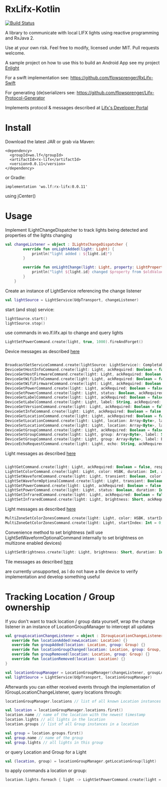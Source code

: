 # RxLifx-Kotlin
[![Build Status](https://travis-ci.org/flowsprenger/RxLifx-Kotlin.svg?branch=master)](https://travis-ci.org/flowsprenger/RxLifx-Kotlin)

A library to communicate with local LIFX lights using reactive programming and RxJava 2.

Use at your own risk. Feel free to modify, licensed under MIT.
Pull requests welcome.

A sample project on how to use this to build an Android App see my project [Enlight](https://github.com/flowsprenger/Enlight)

For a swift implementation see: https://github.com/flowsprenger/RxLifx-Swift

For generating (de)serializers see: https://github.com/flowsprenger/Lifx-Protocol-Generator

Implements protocol & messages described at [Lifx's Developer Portal](https://lan.developer.lifx.com/)

# Install

Download the latest JAR or grab via Maven:

```
<dependency>
  <groupId>wo.lf</groupId>
  <artifactId>rx-lifx</artifactId>
  <version>0.0.11</version>
</dependency>
```

or Gradle:

```
implementation 'wo.lf:rx-lifx:0.0.11'
```

using jCenter()

# Usage

Implement ILightChangeDispatcher to track lights being detected and properties of the lights changing
```kotlin
val changeListener = object : ILightsChangeDispatcher {
        override fun onLightAdded(light: Light) {
            println("light added : ${light.id}")
        }

        override fun onLightChange(light: Light, property: LightProperty, oldValue: Any?, newValue: Any?) {
            println("light ${light.id} changed $property from $oldValue to $newValue")
        }
    }
```

Create an instance of LightService referencing the change listener
```kotlin
val lightSource = LightService(UdpTransport, changeListener)
```

start (and stop) service:
```kotlin
lightSource.start()
lightSource.stop()
```

use commands in wo.lf.lifx.api to change and query lights
```kotlin
LightSetPowerCommand.create(light, true, 1000).fireAndForget()
```

Device messages as described [here](https://lan.developer.lifx.com/docs/device-messages)

```kotlin

BroadcastGetServiceCommand.create(lightSource: LightService): Completable
DeviceGetHostInfoCommand.create(light: Light, ackRequired: Boolean = false, responseRequired: Boolean = false): Maybe<StateHostInfo>
DeviceGetHostFirmwareCommand.create(light: Light, ackRequired: Boolean = false, responseRequired: Boolean = false): Maybe<StateHostFirmware>
DeviceGetWifiInfoCommand.create(light: Light, ackRequired: Boolean = false, responseRequired: Boolean = false): Maybe<StateWifiInfo>
DeviceGetWifiFirmwareCommand.create(light: Light, ackRequired: Boolean = false, responseRequired: Boolean = false): Maybe<StateWifiFirmware>
DeviceGetPowerCommand.create(light: Light, ackRequired: Boolean = false, responseRequired: Boolean = false): Maybe<StatePower>
DeviceSetPowerCommand.create(light: Light, status: Boolean, ackRequired: Boolean = false, responseRequired: Boolean = false): Maybe<StatePower>
DeviceGetLabelCommand.create(light: Light, ackRequired: Boolean = false, responseRequired: Boolean = false): Maybe<StateLabel>
DeviceSetLabelCommand.create(light: Light, label: String, ackRequired: Boolean = false, responseRequired: Boolean = false): Maybe<StateGroup>
DeviceGetVersionCommand.create(light: Light, ackRequired: Boolean = false, responseRequired: Boolean = false): Maybe<StateVersion>
DeviceGetInfoCommand.create(light: Light, ackRequired: Boolean = false, responseRequired: Boolean = false): Maybe<StateInfo>
DeviceGetLocationCommand.create(light: Light, ackRequired: Boolean = false, responseRequired: Boolean = false): Maybe<StateLocation>
DeviceSetLocationCommand.create(light: Light, location: Array<Byte>, label: String, updatedAt: Long, ackRequired: Boolean = false, responseRequired: Boolean = false): Maybe<StateLocation>
DeviceSetLocationCommand.create(light: Light, location: Array<Byte>, label: ByteArray, updatedAt: Long, ackRequired: Boolean = false, responseRequired: Boolean = false): Maybe<StateLocation>
DeviceGetGroupCommand.create(light: Light, ackRequired: Boolean = false, responseRequired: Boolean = false): Maybe<StateGroup>
DeviceSetGroupCommand.create(light: Light, group: Array<Byte>, label: String, updatedAt: Long, ackRequired: Boolean = false, responseRequired: Boolean = false): Maybe<StateGroup>
DeviceSetGroupCommand.create(light: Light, group: Array<Byte>, label: ByteArray, updatedAt: Long, ackRequired: Boolean = false, responseRequired: Boolean = false): Maybe<StateGroup>
DeviceEchoRequestCommand.create(light: Light, echo: String, ackRequired: Boolean = false, responseRequired: Boolean = false): Maybe<EchoResponse>
```

Light messages as described [here](https://lan.developer.lifx.com/docs/light-messages)

```kotlin

LightGetCommand.create(light: Light, ackRequired: Boolean = false, responseRequired: Boolean = false): Maybe<LightState>
LightSetColorCommand.create(light: Light, color: HSBK, duration: Int, ackRequired: Boolean = false, responseRequired: Boolean = false): Maybe<LightState>
LightSetWaveformCommand.create(light: Light, transient: Boolean, color: HSBK, period: Int, cycles: Float, skewRatio: Short, waveform: WaveformType, ackRequired: Boolean = false, responseRequired: Boolean = false): Maybe<LightState>
LightSetWaveformOptionalCommand.create(light: Light, transient: Boolean, color: HSBK, period: Int, cycles: Float, skewRatio: Short, waveform: WaveformType, setHue: Boolean, setSaturation: Boolean, setBrightness: Boolean, setKelvin: Boolean, ackRequired: Boolean = false, responseRequired: Boolean = false): Maybe<LightState>
LightGetPowerCommand.create(light: Light, ackRequired: Boolean = false, responseRequired: Boolean = false): Maybe<LightStatePower>
LightSetPowerCommand.create(light: Light, status: Boolean, duration: Int, ackRequired: Boolean = false, responseRequired: Boolean = false): Maybe<LightStatePower>
LightGetInfraredCommand.create(light: Light, ackRequired: Boolean = false, responseRequired: Boolean = true): Maybe<StateInfrared>
LightSetInfraredCommand.create(light: Light, brightness: Short, ackRequired: Boolean = false, responseRequired: Boolean = false): Maybe<StateInfrared>

```

Light messages as described [here](https://lan.developer.lifx.com/docs/multizone-messages)

```kotlin
MultiZoneSetColorZonesCommand.create(light: Light, color: HSBK, startIndex: Int, endIndex: Int, duration: Int, apply: ApplicationRequest = ApplicationRequest.APPLY, ackRequired: Boolean = false, responseRequired: Boolean = false): Maybe<LightState>
MultiZoneGetColorZonesCommand.create(light: Light, startIndex: Int = 0, endIndex: Int = 255, ackRequired: Boolean = false, responseRequired: Boolean = false): Maybe<StateMultiZone>
```

Convenience method to set brightness (will use LightSetWaveformOptionalCommand internally to set brightness on multizone enabled devices) 

```kotlin
LightSetBrightness.create(light: Light, brightness: Short, duration: Int, ackRequired: Boolean = false, responseRequired: Boolean = false): Maybe<LightState>
```

Tile messages as described [here](https://lan.developer.lifx.com/docs/tile-messages)

are currently unsupported, as I do not have a tile device to verify implementation and develop something useful

# Tracking Location / Group ownership

If you don't want to track location / group data yourself, wrap the change listener in an instance of LocationGroupManager
to intercept all updates

```kotlin
val groupLocationChangeListener = object : IGroupLocationChangeListener {
   override fun locationAdded(newLocation: Location) {}
   override fun groupAdded(location: Location, group: Group) {}
   override fun locationGroupChanged(location: Location, group: Group, light: Light) {}
   override fun groupRemoved(location: Location, group: Group) {}
   override fun locationRemoved(location: Location) {}
}

val locationGroupManager = LocationGroupManager(changeListener, groupLocationChangeListener)
val lightSource = LightService(UdpTransport, locationGroupManager)
```

Afterwards you can either received events through the implementation of IGroupLocationChangeListener, query locations through:

```kotlin
locationGroupManager.locations // list of all known Location instances

val location = locationGroupManager.locations.first()
location.name // name of the location with the newest timestamp
location.lights // all lights in the location
location.groups // list of all Group instances in a location

val group = location.groups.first()
val group.name // name of the group
val group.lights // all lights in this group

```

or query Location and Group for a Light

```kotlin
val (location, group) = locationGroupManager.getLocationGroup(light)
```

to apply commands a location or group:

```kotlin
location.lights.foreach { light -> LightSetPowerCommand.create(light = light, status = true, duration = 1000) }
```
